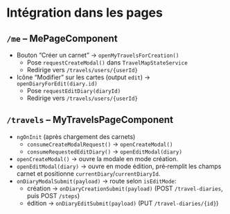 # Intégration dans les pages

## `/me` – MePageComponent
- Bouton “Créer un carnet” → `openMyTravelsForCreation()`
  - Pose `requestCreateModal()` dans `TravelMapStateService`
  - Redirige vers `/travels/users/{userId}`
- Icône “Modifier” sur les cartes (output `edit`) → `openDiaryForEdit(diary.id)`
  - Pose `requestEditDiary(diaryId)`
  - Redirige vers `/travels/users/{userId}`

## `/travels` – MyTravelsPageComponent
- `ngOnInit` (après chargement des carnets)
  - `consumeCreateModalRequest()` → `openCreateModal()`
  - `consumeRequestedEditDiary()` → `openEditModal(diary)`
- `openCreateModal()` → ouvre la modale en mode création.
- `openEditModal(diary)` → ouvre en mode édition, pré‑remplit les champs carnet et positionne `currentDiary`/`currentDiaryId`.
- `onDiaryModalSubmit(payload)` → route selon `isEditMode`:
  - création → `onDiaryCreationSubmit(payload)` (POST `/travel-diaries`, puis POST `/steps`)
  - édition → `onDiaryEditSubmit(payload)` (PUT `/travel-diaries/{id}`)

